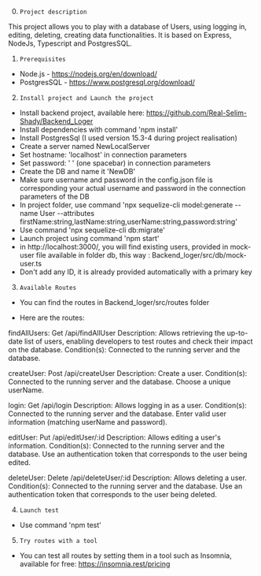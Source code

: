0. `Project description`

This project allows you to play with a database of Users, using logging in, editing, deleting, creating data functionalities. 
It is based on Express, NodeJs, Typescript and PostgresSQL.


1. `Prerequisites`

- Node.js - https://nodejs.org/en/download/
- PostgresSQL - https://www.postgresql.org/download/

2. `Install project and Launch the project`

- Install backend project, available here: https://github.com/Real-Selim-Shady/Backend_Loger
- Install dependencies with command 'npm install'
- Install PostgresSql (I used version 15.3-4 during project realisation)
- Create a server named NewLocalServer
- Set hostname: 'localhost' in connection parameters
- Set password: ' ' (one spacebar) in connection parameters
- Create the DB and name it 'NewDB'
- Make sure username and password in the config.json file is corresponding your actual username and password in the connection parameters of the DB
- In project folder, use command 'npx sequelize-cli model:generate --name User --attributes firstName:string,lastName:string,userName:string,password:string'
- Use command 'npx sequelize-cli db:migrate'
- Launch project using command 'npm start'
- in http://localhost:3000/, you will find existing users, provided in mock-user file available in folder db, this way : Backend_loger/src/db/mock-user.ts
- Don't add any ID, it is already provided automatically with a primary key


3. `Available Routes`

- You can find the routes in Backend_loger/src/routes folder

- Here are the routes:

findAllUsers: Get /api/findAllUser
Description: Allows retrieving the up-to-date list of users, enabling developers to test routes and check their impact on the database.
Condition(s):
Connected to the running server and the database.

createUser: Post /api/createUser
Description: Create a user.
Condition(s):
Connected to the running server and the database.
Choose a unique userName.

login: Get /api/login
Description: Allows logging in as a user.
Condition(s):
Connected to the running server and the database.
Enter valid user information (matching userName and password).

editUser: Put /api/editUser/:id
Description: Allows editing a user's information.
Condition(s):
Connected to the running server and the database.
Use an authentication token that corresponds to the user being edited.

deleteUser: Delete /api/deleteUser/:id
Description: Allows deleting a user.
Condition(s):
Connected to the running server and the database.
Use an authentication token that corresponds to the user being deleted.

4. `Launch test`

- Use command 'npm test'

5. `Try routes with a tool`

- You can test all routes by setting them in a tool such as Insomnia, available for free: https://insomnia.rest/pricing
